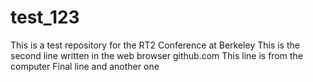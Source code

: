 # test_123
This is a test repository for the RT2 Conference at Berkeley
This is the second line written in the web browser github.com
This line is from the computer
Final line and another one